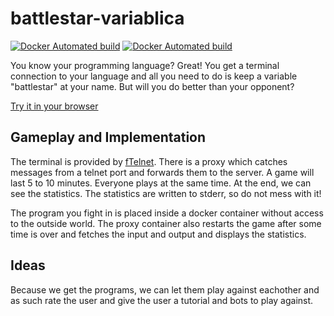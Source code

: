 # battlestar-variablica

[![Docker Automated build](https://img.shields.io/docker/automated/battlestarvariablica/proxy.svg)](https://hub.docker.com/r/battlestarvariablica/proxy/builds/)
[![Docker Automated build](https://img.shields.io/docker/automated/battlestarvariablica/battlefield.svg)](https://hub.docker.com/r/battlestarvariablica/battlefield/builds/)

You know your programming language? Great!
You get a terminal connection to your language and all you need to do is
keep a variable "battlestar" at your name.
But will you do better than your opponent?

[Try it in your browser](https://coderdojopotsdam.github.io/battlestar-variablica/)

## Gameplay and Implementation

The terminal is provided by [fTelnet][ftelnet].
There is a proxy which catches messages from a telnet port and forwards them to the server.
A game will last 5 to 10 minutes.
Everyone plays at the same time.
At the end, we can see the statistics.
The statistics are written to stderr, so do not mess with it!

The program you fight in is placed inside a docker container without access to
the outside world.
The proxy container also restarts the game after some time is over and fetches
the input and output and displays the statistics.

## Ideas

Because we get the programs, we can let them play against eachother and as such
rate the user and give the user a tutorial and bots to play against.





[ftelnet]: http://embed-v2.ftelnet.ca/
